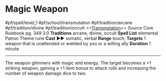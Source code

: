 # Magic Weapon
#pf/spell/level_1 #pf/school/transmutation #pf/tradition/arcane #pf/tradition/divine #pf/tradition/occult
==[Transmutation](../../../Traits/Transmutation.md)==
*Source* Core Rulebook pg. 349 3.0
**Traditions** arcane, divine, occult
**Spell List** elemental
Patron Theme rune
**Cast** ►► somatic, verbal
**Range** touch; **Targets** 1 weapon that is unattended or wielded by you or a willing ally
**Duration** 1 minute

---
The weapon glimmers with magic and energy. The target becomes a +1 striking weapon, gaining a +1 item bonus to attack rolls and increasing the number of weapon damage dice to two.